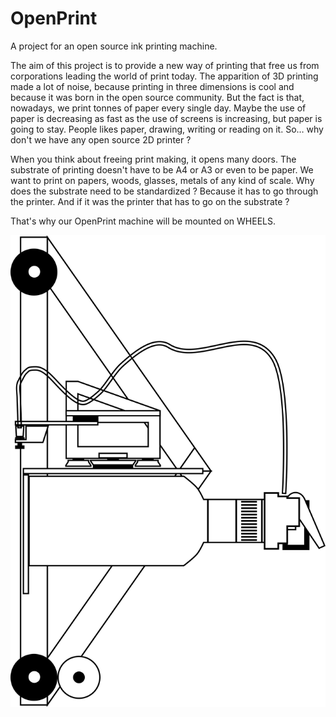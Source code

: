# OpenPrint
A project for an open source ink printing machine.

The aim of this project is to provide a new way of printing that free us from corporations leading the world of print today. The apparition of 3D printing made a lot of noise, because printing in three dimensions is cool and because it was born in the open source community. But the fact is that, nowadays, we print tonnes of paper every single day. Maybe the use of paper is decreasing as fast as the use of screens is increasing, but paper is going to stay. People likes paper, drawing, writing or reading on it. So… why don't we have any open source 2D printer ?

When you think about freeing print making, it opens many doors. The substrate of printing doesn't have to be A4 or A3 or even to be paper. We want to print on papers, woods, glasses, metals of any kind of scale. Why does the substrate need to be standardized ? Because it has to go through the printer. And if it was the printer that has to go on the substrate ?

That's why our OpenPrint machine will be mounted on WHEELS.

![openprint](https://github.com/MeAndreae/OpenPrint/blob/master/openPrint-LEFT.png?raw=true)

